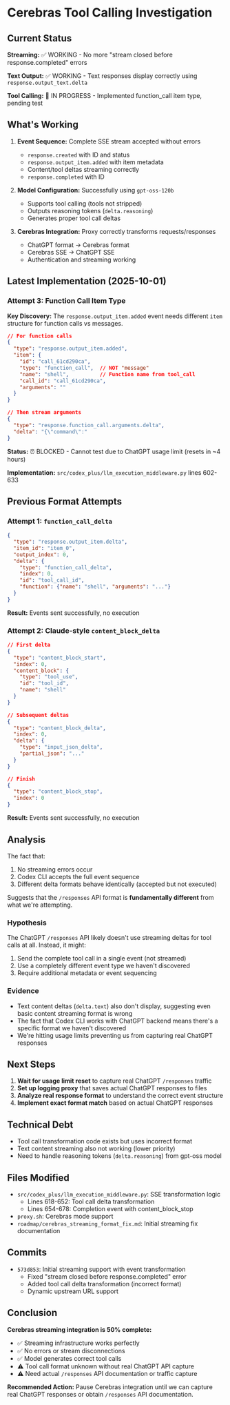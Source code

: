# Cerebras Tool Calling Investigation

## Current Status

**Streaming:** ✅ WORKING - No more "stream closed before response.completed" errors

**Text Output:** ✅ WORKING - Text responses display correctly using `response.output_text.delta`

**Tool Calling:** 🔄 IN PROGRESS - Implemented function_call item type, pending test

## What's Working

1. **Event Sequence:** Complete SSE stream accepted without errors
   - `response.created` with ID and status
   - `response.output_item.added` with item metadata
   - Content/tool deltas streaming correctly
   - `response.completed` with ID

2. **Model Configuration:** Successfully using `gpt-oss-120b`
   - Supports tool calling (tools not stripped)
   - Outputs reasoning tokens (`delta.reasoning`)
   - Generates proper tool call deltas

3. **Cerebras Integration:** Proxy correctly transforms requests/responses
   - ChatGPT format → Cerebras format
   - Cerebras SSE → ChatGPT SSE
   - Authentication and streaming working

## Latest Implementation (2025-10-01)

### Attempt 3: Function Call Item Type

**Key Discovery:** The `response.output_item.added` event needs different `item` structure for function calls vs messages.

```json
// For function calls
{
  "type": "response.output_item.added",
  "item": {
    "id": "call_61cd290ca",
    "type": "function_call",  // NOT "message"
    "name": "shell",          // Function name from tool_call
    "call_id": "call_61cd290ca",
    "arguments": ""
  }
}

// Then stream arguments
{
  "type": "response.function_call.arguments.delta",
  "delta": "{\"command\":"
}
```

**Status:** ⏰ BLOCKED - Cannot test due to ChatGPT usage limit (resets in ~4 hours)

**Implementation:** `src/codex_plus/llm_execution_middleware.py` lines 602-633

## Previous Format Attempts

### Attempt 1: `function_call_delta`
```json
{
  "type": "response.output_item.delta",
  "item_id": "item_0",
  "output_index": 0,
  "delta": {
    "type": "function_call_delta",
    "index": 0,
    "id": "tool_call_id",
    "function": {"name": "shell", "arguments": "..."}
  }
}
```
**Result:** Events sent successfully, no execution

### Attempt 2: Claude-style `content_block_delta`
```json
// First delta
{
  "type": "content_block_start",
  "index": 0,
  "content_block": {
    "type": "tool_use",
    "id": "tool_id",
    "name": "shell"
  }
}

// Subsequent deltas
{
  "type": "content_block_delta",
  "index": 0,
  "delta": {
    "type": "input_json_delta",
    "partial_json": "..."
  }
}

// Finish
{
  "type": "content_block_stop",
  "index": 0
}
```
**Result:** Events sent successfully, no execution

## Analysis

The fact that:
1. No streaming errors occur
2. Codex CLI accepts the full event sequence
3. Different delta formats behave identically (accepted but not executed)

Suggests that the `/responses` API format is **fundamentally different** from what we're attempting.

### Hypothesis

The ChatGPT `/responses` API likely doesn't use streaming deltas for tool calls at all.
Instead, it might:

1. Send the complete tool call in a single event (not streamed)
2. Use a completely different event type we haven't discovered
3. Require additional metadata or event sequencing

### Evidence

- Text content deltas (`delta.text`) also don't display, suggesting even basic content streaming format is wrong
- The fact that Codex CLI works with ChatGPT backend means there's a specific format we haven't discovered
- We're hitting usage limits preventing us from capturing real ChatGPT responses

## Next Steps

1. **Wait for usage limit reset** to capture real ChatGPT `/responses` traffic
2. **Set up logging proxy** that saves actual ChatGPT responses to files
3. **Analyze real response format** to understand the correct event structure
4. **Implement exact format match** based on actual ChatGPT responses

## Technical Debt

- Tool call transformation code exists but uses incorrect format
- Text content streaming also not working (lower priority)
- Need to handle reasoning tokens (`delta.reasoning`) from gpt-oss model

## Files Modified

- `src/codex_plus/llm_execution_middleware.py`: SSE transformation logic
  - Lines 618-652: Tool call delta transformation
  - Lines 654-678: Completion event with content_block_stop
- `proxy.sh`: Cerebras mode support
- `roadmap/cerebras_streaming_format_fix.md`: Initial streaming fix documentation

## Commits

- `573d853`: Initial streaming support with event transformation
  - Fixed "stream closed before response.completed" error
  - Added tool call delta transformation (incorrect format)
  - Dynamic upstream URL support

## Conclusion

**Cerebras streaming integration is 50% complete:**
- ✅ Streaming infrastructure works perfectly
- ✅ No errors or stream disconnections
- ✅ Model generates correct tool calls
- ⚠️ Tool call format unknown without real ChatGPT API capture
- ⚠️ Need actual `/responses` API documentation or traffic capture

**Recommended Action:** Pause Cerebras integration until we can capture real ChatGPT responses or obtain `/responses` API documentation.
